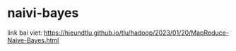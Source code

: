 # naivi-bayes
link bai viet: https://hieundtlu.github.io/tlu/hadoop/2023/01/20/MapReduce-Naive-Bayes.html